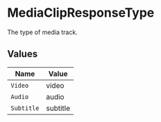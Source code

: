 # MediaClipResponseType

The type of media track.


## Values

| Name       | Value      |
| ---------- | ---------- |
| `Video`    | video      |
| `Audio`    | audio      |
| `Subtitle` | subtitle   |